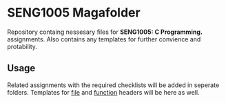 # SENG1005 Magafolder
Repository containg nessesary files for **SENG1005: C Programming.** assignments. 
Also contains any templates for further convience and protability.
## Usage
Related assignments with the required checklists will be added in seperate folders.
Templates for [file](https://github.com/zhenfuyuu/focusAssignmentTwo/blob/main/file-template.md) and [function](https://github.com/zhenfuyuu/focusAssignmentTwo/blob/main/function-template.md) headers
will be here as well.
